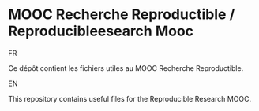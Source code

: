 # MOOC Recherche Reproductible / Reproducibleesearch Mooc

FR

Ce dépôt contient les fichiers utiles au MOOC Recherche Reproductible.

EN

This repository contains useful files for the Reproducible Research MOOC.